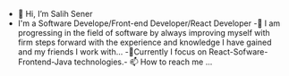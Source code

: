 - 👋 Hi, I’m Salih Sener
- I'm a Software Develope/Front-end Developer/React Developer
-🌱 I am progressing in the field of software by always improving myself with firm steps forward with the experience and knowledge I have gained and my friends I work with...
-💞️Currently I focus on React-Sofware-Frontend-Java technologies.- 📫 How to reach me ...





